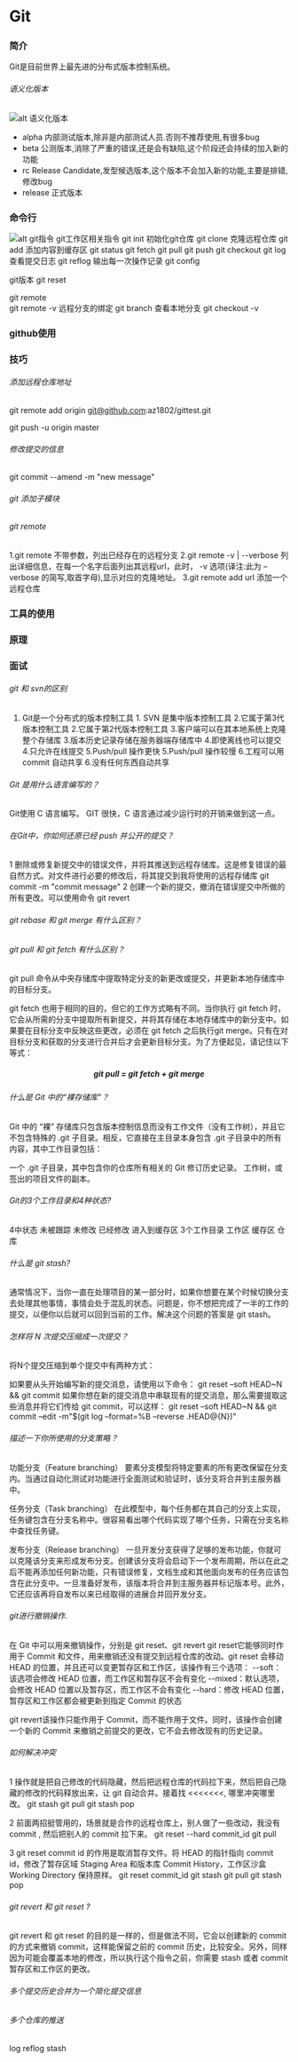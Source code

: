 # Git


### 简介
Git是目前世界上最先进的分布式版本控制系统。

###### 语义化版本

![alt 语义化版本](./assets/git_a.png)

* alpha      内部测试版本,除非是内部测试人员.否则不推荐使用,有很多bug
* beta       公测版本,消除了严重的错误,还是会有缺陷,这个阶段还会持续的加入新的功能
* rc         Release Candidate,发型候选版本,这个版本不会加入新的功能,主要是排错,修改bug
* release    正式版本 

### 命令行
![alt git指令](./assets/git_b.png)
git工作区相关指令
git init                            初始化git仓库
git clone                           克隆远程仓库
git add                             添加内容到缓存区
git status
git fetch
git pull
git push
git checkout 
git log                             查看提交日志
git reflog                          输出每一次操作记录
git config

git版本
git reset 





git remote  
git remote -v           远程分支的绑定
git branch                      查看本地分支
git checkout -v
### github使用

### 技巧
###### 添加远程仓库地址
git remote add origin git@github.com:az1802/gittest.git

git push -u origin master   

###### 修改提交的信息
git commit --amend -m "new message"

###### git 添加子模块

###### git remote
1.git remote 不带参数，列出已经存在的远程分支
2.git remote -v | --verbose 列出详细信息，在每一个名字后面列出其远程url，此时， -v 选项(译注:此为 –verbose 的简写,取首字母),显示对应的克隆地址。
3.git remote add url   添加一个远程仓库





### 工具的使用

### 原理

### 面试
###### git 和 svn的区别
1. Git是一个分布式的版本控制工具	1. SVN 是集中版本控制工具
2.它属于第3代版本控制工具	2.它属于第2代版本控制工具
3.客户端可以在其本地系统上克隆整个存储库	3.版本历史记录存储在服务器端存储库中
4.即使离线也可以提交	4.只允许在线提交
5.Push/pull 操作更快	5.Push/pull 操作较慢
6.工程可以用 commit 自动共享	6.没有任何东西自动共享





###### Git 是用什么语言编写的？
Git使用 C 语言编写。 GIT 很快，C 语言通过减少运行时的开销来做到这一点。
###### 在Git中，你如何还原已经 push 并公开的提交？
1 删除或修复新提交中的错误文件，并将其推送到远程存储库。这是修复错误的最自然方式。对文件进行必要的修改后，将其提交到我将使用的远程存储库
    git commit -m "commit message"
2 创建一个新的提交，撤消在错误提交中所做的所有更改。可以使用命令
    git revert <name of bad commit>

###### git rebase 和 git merge 有什么区别？


###### git pull 和 git fetch 有什么区别？
git pull 命令从中央存储库中提取特定分支的新更改或提交，并更新本地存储库中的目标分支。

git fetch 也用于相同的目的，但它的工作方式略有不同。当你执行 git fetch 时，它会从所需的分支中提取所有新提交，并将其存储在本地存储库中的新分支中。如果要在目标分支中反映这些更改，必须在 git fetch 之后执行git merge。只有在对目标分支和获取的分支进行合并后才会更新目标分支。为了方便起见，请记住以下等式：

<center><h5>git pull = git fetch + git merge</h5></center>

###### 什么是 Git 中的“裸存储库”？
Git 中的 “裸” 存储库只包含版本控制信息而没有工作文件（没有工作树），并且它不包含特殊的 .git 子目录。相反，它直接在主目录本身包含 .git 子目录中的所有内容，其中工作目录包括：

一个 .git 子目录，其中包含你的仓库所有相关的 Git 修订历史记录。
工作树，或签出的项目文件的副本。

###### Git的3个工作目录和4种状态?
4中状态      未被跟踪  未修改 已经修改   进入到缓存区
3个工作目录   工作区   缓存区  仓库 

###### 什么是 git stash?
通常情况下，当你一直在处理项目的某一部分时，如果你想要在某个时候切换分支去处理其他事情，事情会处于混乱的状态。问题是，你不想把完成了一半的工作的提交，以便你以后就可以回到当前的工作。解决这个问题的答案是 git stash。

###### 怎样将 N 次提交压缩成一次提交？
将N个提交压缩到单个提交中有两种方式：

如果要从头开始编写新的提交消息，请使用以下命令：
git reset –soft HEAD~N &&
git commit
如果你想在新的提交消息中串联现有的提交消息，那么需要提取这些消息并将它们传给 git commit，可以这样：
git reset –soft HEAD~N &&
git commit –edit -m"$(git log –format=%B –reverse .HEAD@{N})"
###### 描述一下你所使用的分支策略？
功能分支（Feature branching）
要素分支模型将特定要素的所有更改保留在分支内。当通过自动化测试对功能进行全面测试和验证时，该分支将合并到主服务器中。

任务分支（Task branching）
在此模型中，每个任务都在其自己的分支上实现，任务键包含在分支名称中。很容易看出哪个代码实现了哪个任务，只需在分支名称中查找任务键。

发布分支（Release branching）
一旦开发分支获得了足够的发布功能，你就可以克隆该分支来形成发布分支。创建该分支将会启动下一个发布周期，所以在此之后不能再添加任何新功能，只有错误修复，文档生成和其他面向发布的任务应该包含在此分支中。一旦准备好发布，该版本将合并到主服务器并标记版本号。此外，它还应该再将自发布以来已经取得的进展合并回开发分支。

###### git进行撤销操作.
在 Git 中可以用来撤销操作，分别是 git reset、git revert
git reset它能够同时作用于 Commit 和文件，用来撤销还没有提交到远程仓库的改动。git reset 会移动 HEAD 的位置，并且还可以变更暂存区和工作区，该操作有三个选项：
--soft：该选项会修改 HEAD 位置，而工作区和暂存区不会有变化
--mixed：默认选项，会修改 HEAD 位置以及暂存区，而工作区不会有变化
--hard：修改 HEAD 位置，暂存区和工作区都会被更新到指定 Commit 的状态

git revert该操作只能作用于 Commit，而不能作用于文件。同时，该操作会创建一个新的 Commit 来撤销之前提交的更改，它不会去修改现有的历史记录。

###### 如何解决冲突 
1 操作就是把自己修改的代码隐藏，然后把远程仓库的代码拉下来，然后把自己隐藏的修改的代码释放出来，让 git 自动合并。接着找 <<<<<<<, 哪里冲突哪里改。
git stash 
git pull 
git stash pop 

2 前面两招挺管用的，场景就是合作的远程仓库上，别人做了一些改动，我没有 commit , 然后把别人的 commit 拉下来。
git reset --hard commit_id
git pull

3 git reset commit id 的作用是取消暂存文件。将 HEAD 的指针指向 commit id，修改了暂存区域 Staging Area 和版本库 Commit History，工作区沙盒 Working Directory 保持原样。
git reset commit_id
git stash 
git pull 
git stash pop  

###### git revert 和 git reset ?
git revert 和 git reset 的目的是一样的，但是做法不同，它会以创建新的 commit 的方式来撤销 commit，这样能保留之前的 commit 历史，比较安全。另外，同样因为可能会覆盖本地的修改，所以执行这个指令之前，你需要 stash 或者 commit 暂存区和工作区的更改。


###### 多个提交历史合并为一个简化提交信息
###### 
###### 
###### 多个仓库的推送




log reflog  stash